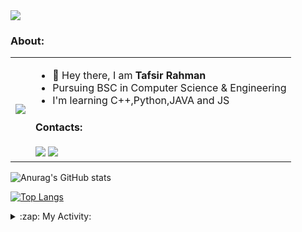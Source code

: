<img src ="https://gpvc.arturio.dev/Sheikh-Tafsir">

### About:

<table>
  <tr>
    <td><img src="https://c.tenor.com/GN73MKBawZYAAAAi/busy-cute.gif"></td>
    <td>
      <ul>
        <li>👋 Hey there, I am <strong>Tafsir Rahman</strong></li>
        <li>Pursuing BSC in Computer Science & Engineering</li>
        <li>I'm learning C++,Python,JAVA and JS</li>
      </ul>
      <h4>Contacts:</h4>
      <a href="rubaiyatrahman@iut-dhaka.edu"><img src="https://img.icons8.com/dusk/40/000000/new-post.png"/></a>
      <a href="https://Sheikh-Tafsir.github.io/"><img src="https://img.icons8.com/dusk/40/000000/internet--v1.png"/></a>
    </td>
  </tr>
</table>


![Anurag's GitHub stats](https://github-readme-stats.vercel.app/api?username=Sheikh-Tafsir&theme=radical&show_icons=true)

[![Top Langs](https://github-readme-stats.vercel.app/api/top-langs/?username=Sheikh-Tafsir&theme=radical)](https://github.com/anuraghazra/github-readme-stats)

<details>
  <summary>:zap: My Activity:</summary>
  
![Code Time](http://img.shields.io/badge/Code%20Time-526%20hrs%2045%20mins-blue)
  
[![Sheikhs's github activity graph](https://activity-graph.herokuapp.com/graph?username=Sheikh-Tafsir&theme=rogue)](https://github.com/ashutosh00710/github-readme-activity-graph)
  
<a href="http://lovera.maxam.now.sh/">
   <img src="https://user-images.githubusercontent.com/25841814/79395484-5081ae80-7fac-11ea-9e27-ac91472e31dd.png" alt="screenshot" width="500">
</a>





